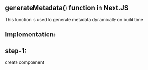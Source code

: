 ## generateMetadata() function in Next.JS

This function is used to generate metadata dynamically on build time

## Implementation:
 ## step-1:
  create compoenent
``` javascript 


```